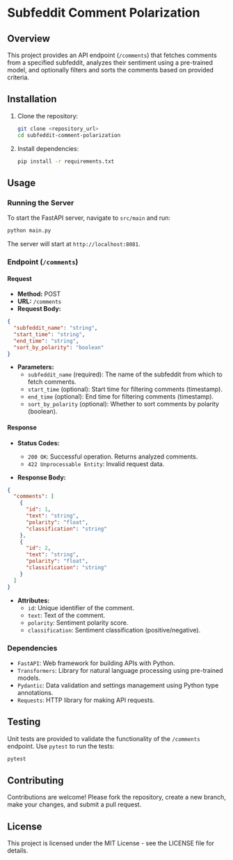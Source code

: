 
# Subfeddit Comment Polarization

## Overview

This project provides an API endpoint (`/comments`) that fetches comments from a specified subfeddit, analyzes their sentiment using a pre-trained model, and optionally filters and sorts the comments based on provided criteria.

## Installation

1. Clone the repository:

   ```bash
   git clone <repository_url>
   cd subfeddit-comment-polarization
   ```

2. Install dependencies:

   ```bash
   pip install -r requirements.txt
   ```

## Usage

### Running the Server

To start the FastAPI server, navigate to `src/main` and run:

```bash
python main.py
```

The server will start at `http://localhost:8081`.

### Endpoint (`/comments`)

#### Request

- **Method:** POST
- **URL:** `/comments`
- **Request Body:**

```json
{
  "subfeddit_name": "string",
  "start_time": "string",
  "end_time": "string",
  "sort_by_polarity": "boolean"
}
```

- **Parameters:**
  - `subfeddit_name` (required): The name of the subfeddit from which to fetch comments.
  - `start_time` (optional): Start time for filtering comments (timestamp).
  - `end_time` (optional): End time for filtering comments (timestamp).
  - `sort_by_polarity` (optional): Whether to sort comments by polarity (boolean).

#### Response

- **Status Codes:**
  - `200 OK`: Successful operation. Returns analyzed comments.
  - `422 Unprocessable Entity`: Invalid request data.

- **Response Body:**

```json
{
  "comments": [
    {
      "id": 1,
      "text": "string",
      "polarity": "float",
      "classification": "string"
    },
    {
      "id": 2,
      "text": "string",
      "polarity": "float",
      "classification": "string"
    }
  ]
}
```

- **Attributes:**
  - `id`: Unique identifier of the comment.
  - `text`: Text of the comment.
  - `polarity`: Sentiment polarity score.
  - `classification`: Sentiment classification (positive/negative).

### Dependencies

- `FastAPI`: Web framework for building APIs with Python.
- `Transformers`: Library for natural language processing using pre-trained models.
- `Pydantic`: Data validation and settings management using Python type annotations.
- `Requests`: HTTP library for making API requests.

## Testing

Unit tests are provided to validate the functionality of the `/comments` endpoint. Use `pytest` to run the tests:

```bash
pytest
```

## Contributing

Contributions are welcome! Please fork the repository, create a new branch, make your changes, and submit a pull request.

## License

This project is licensed under the MIT License - see the LICENSE file for details.
